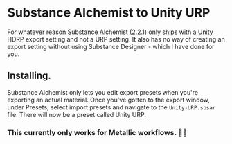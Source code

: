 # Substance Alchemist to Unity URP
For whatever reason Substance Alchemist (2.2.1) only ships with a Unity HDRP export setting and not a URP setting. It also has no way of creating an export setting without using Substance Designer - which I have done for you.

## Installing.
Substance Alchemist only lets you edit export presets when you're exporting an actual material. Once you've gotten to the export window, under Presets, select import presets and navigate to the `Unity-URP.sbsar` file. There will now be a preset called Unity URP.

### This currently only works for Metallic workflows. 🤷‍♂️
